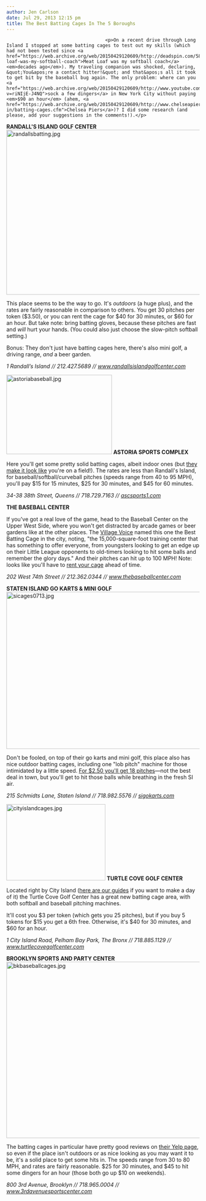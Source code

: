```yaml
---
author: Jen Carlson
date: Jul 29, 2013 12:15 pm
title: The Best Batting Cages In The 5 Boroughs
---
```


	
										<p>On a recent drive through Long Island I stopped at some batting cages to test out my skills (which had not been tested since <a href="https://web.archive.org/web/20150429120609/http://deadspin.com/5821391/meat-loaf-was-my-softball-coach">Meat Loaf was my softball coach</a> <em>decades ago</em>). My traveling companion was shocked, declaring, &quot;You&apos;re a contact hitter!&quot; and that&apos;s all it took to get bit by the baseball bug again. The only problem: where can you <a href="https://web.archive.org/web/20150429120609/http://www.youtube.com/watch?v=riNIjE-J4NQ">sock a few dingers</a> in New York City without paying <em>$90 an hour</em> (ahem, <a href="https://web.archive.org/web/20150429120609/http://www.chelseapiers.com/fh/drop-in/batting-cages.cfm">Chelsea Piers</a>)? I did some research (and please, add your suggestions in the comments!).</p>

<p><strong>RANDALL&apos;S ISLAND GOLF CENTER</strong><br>
<span class="mt-enclosure mt-enclosure-image" style="display: inline;"> <img alt="randallsbatting.jpg" src="https://web.archive.org/web/20150429120609im_/http://gothamist.com/attachments/arts_jen/randallsbatting.jpg" width="640" height="430" class="image-none"> </span></p>

<p>This place seems to be the way to go. It&apos;s <em>outdoors</em> (a huge plus), and the rates are fairly reasonable in comparison to others. You get 30 pitches per token ($3.50), or you can rent the cage for $40 for 30 minutes, or $60 for an hour. But take note: bring batting gloves, because these pitches are fast and <em>will</em> hurt your hands. (You could also just choose the slow-pitch softball setting.)</p>

<p>Bonus: They don&apos;t just have batting cages here, there&apos;s also mini golf, a driving range, <em>and</em> a beer garden.</p>

<p><em>1 Randall&#x2019;s Island // 212.427.5689 // <a href="https://web.archive.org/web/20150429120609/http://www.randallsislandgolfcenter.com/">www.randallsislandgolfcenter.com</a></em></p>

<p><span class="mt-enclosure mt-enclosure-image" style="display: inline;"> <img alt="astoriabaseball.jpg" src="https://web.archive.org/web/20150429120609im_/http://gothamist.com/attachments/arts_jen/astoriabaseball.jpg" width="275" height="207" class="image-right"> </span><strong>ASTORIA SPORTS COMPLEX</strong></p>

<p>Here you&apos;ll get some pretty solid batting cages, albeit indoor ones (but <a href="https://web.archive.org/web/20150429120609/http://ascsports1.com/batting-cages/">they make it look like</a> you&apos;re on a field!). The rates are less than Randall&apos;s Island, for baseball/softball/curveball pitches (speeds range from 40 to 95 MPH), you&apos;ll pay $15 for 15 minutes, $25 for 30 minutes, and $45 for 60 minutes.</p>

<p><em>34-38 38th Street, Queens // 718.729.7163 // <a href="https://web.archive.org/web/20150429120609/http://ascsports1.com/">ascsports1.com</a></em></p>

<p><strong>THE BASEBALL CENTER</strong></p>

<p>If you&apos;ve got a real love of the game, head to the Baseball Center on the Upper West Side, where you won&apos;t get distracted by arcade games or beer gardens like at the other places. The <a href="https://web.archive.org/web/20150429120609/http://www.villagevoice.com/bestof/2012/award/best-batting-cages-3764513/">Village Voice</a> named this one the Best Batting Cage in the city, noting, &quot;the 15,000-square-foot training center that has something to offer everyone, from youngsters looking to get an edge up on their Little League opponents to old-timers looking to hit some balls and remember the glory days.&quot; And their pitches can hit up to 100 MPH! Note: looks like you&apos;ll have to <a href="https://web.archive.org/web/20150429120609/https://www.thebaseballcenter.com/batting-cage-rentals/">rent your cage</a> ahead of time.</p>

<p><em>202 West 74th Street // 212.362.0344 // <a href="https://web.archive.org/web/20150429120609/https://www.thebaseballcenter.com/">www.thebaseballcenter.com</a></em></p>

<p><strong>STATEN ISLAND GO KARTS &amp; MINI GOLF</strong><br>
<span class="mt-enclosure mt-enclosure-image" style="display: inline;"> <img alt="sicages0713.jpg" src="https://web.archive.org/web/20150429120609im_/http://gothamist.com/attachments/arts_jen/sicages0713.jpg" width="640" height="410" class="image-none"> </span></p>

<p>Don&apos;t be fooled, on top of their go karts and mini golf, this place also has nice outdoor batting cages, including one &quot;lob pitch&quot; machine for those intimidated by a little speed. <a href="https://web.archive.org/web/20150429120609/http://www.sigokarts.com/id6.html">For $2.50 you&apos;ll get 18 pitches</a>&#x2014;not the best deal in town, but you&apos;ll get to hit those balls while breathing in the fresh SI air.</p>

<p><em>215 Schmidts Lane, Staten Island // 718.982.5576 // <a href="https://web.archive.org/web/20150429120609/http://sigokarts.com/">sigokarts.com</a></em></p>

<p><span class="mt-enclosure mt-enclosure-image" style="display: inline;"> <img alt="cityislandcages.jpg" src="https://web.archive.org/web/20150429120609im_/http://gothamist.com/attachments/arts_jen/cityislandcages.jpg" width="258" height="199" class="image-left"> </span><strong>TURTLE COVE GOLF CENTER</strong></p>

<p>Located right by City Island (<a href="https://web.archive.org/web/20150429120609/http://gothamist.com/tags/cityisland">here are our guides</a> if you want to make a day of it) the Turtle Cove Golf Center has a great new batting cage area, with both softball and baseball pitching machines. </p>

<p>It&apos;ll cost you $3 per token (which gets you 25 pitches), but if you buy 5 tokens for $15 you get a 6th free. Otherwise, it&apos;s $40 for 30 minutes, and $60 for an hour. </p>

<p><em>1 City Island Road, Pelham Bay Park, The Bronx // 718.885.1129 // <a href="https://web.archive.org/web/20150429120609/http://www.turtlecovegolfcenter.com/">www.turtlecovegolfcenter.com</a></em></p>

<p><strong>BROOKLYN SPORTS AND PARTY CENTER</strong><br>
<span class="mt-enclosure mt-enclosure-image" style="display: inline;"> <img alt="bkbaseballcages.jpg" src="https://web.archive.org/web/20150429120609im_/http://gothamist.com/attachments/arts_jen/bkbaseballcages.jpg" width="640" height="460" class="image-none"> </span></p>

<p>The batting cages in particular have pretty good reviews on <a href="https://web.archive.org/web/20150429120609/http://www.yelp.com/biz/3rd-avenue-sports-center-brooklyn">their Yelp page</a>, so even if the place isn&apos;t outdoors or as nice looking as you may want it to be, it&apos;s a solid place to get some hits in. The speeds range from 30 to 80 MPH, and rates are fairly reasonable. $25 for 30 minutes, and $45 to hit some dingers for an hour (those both go up $10 on weekends). </p>

<p><em>800 3rd Avenue, Brooklyn // 718.965.0004 // <a href="https://web.archive.org/web/20150429120609/http://www.3rdavenuesportscenter.com/home">www.3rdavenuesportscenter.com</a></em></p>					
										
									
				